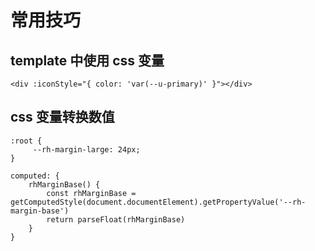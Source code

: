# 常用技巧

## template 中使用 css 变量
```vue
<div :iconStyle="{ color: 'var(--u-primary)' }"></div>
```

## css 变量转换数值
```vue
:root {
	 --rh-margin-large: 24px;
}

computed: {
	rhMarginBase() {
	  	const rhMarginBase = getComputedStyle(document.documentElement).getPropertyValue('--rh-margin-base')
	  	return parseFloat(rhMarginBase)
	}
}
```